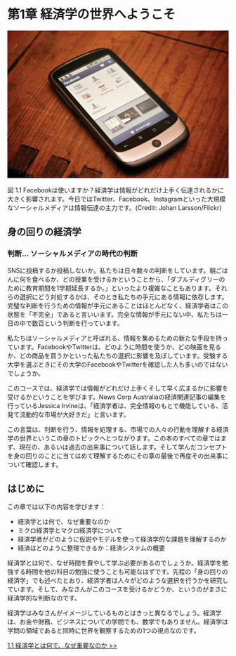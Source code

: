 ﻿# 第1章 経済学の世界へようこそ

![Facebookアプリを開いたスマートフォンの写真](img/CNX_Econv1-2_C01_00.jpg)
<div class="figure_text">
    <p>
        <span class="figure_title">図 1.1 Facebookは使いますか？</span>経済学は情報がどれだけ上手く伝達されるかに大きく影響されます。今日ではTwitter、Facebook、Instagramといった大規模なソーシャルメディアは情報伝達の主力です。(Credit: Johan Larsson/Flickr)
    </p>
</div>

<div class="bring_it_home">
    <h2>
        身の回りの経済学
    </h2>
    <h3>
        判断... ソーシャルメディアの時代の判断
    </h3>
    <p>
        SNSに投稿するか投稿しないか。私たちは日々数々の判断をしています。朝ごはんに何を食べるか、どの授業を受けるかということから、「ダブルディグリーのために教育期間を1学期延長するか。」といったより複雑なこともあります。それらの選択にどう対処するかは、そのとき私たちの手元にある情報に依存します。完璧な判断を行うための情報が手元にあることはほとんどなく、経済学者はこの状態を「不完全」であると言いいます。完全な情報が手元にない中、私たちは一日の中で数百という判断を行っています。
    </p>
    <p>
        私たちはソーシャルメディアと呼ばれる、情報を集めるための新たな手段を持っています。FacebookやTwitterは、どのように時間を使うか、どの映画を見るか、どの商品を買うかといった私たちの選択に影響を及ぼしています。受験する大学を選ぶときにその大学のFacebookやTwitterを確認した人も多いのではないでしょうか。
    </p>
    <p>
        このコースでは、経済学では情報がどれだけ上手くそして早く広まるかに影響を受けるかということを学びます。News Corp Australiaの経済関連記事の編集を行っているJessica Irvineは、「経済学者は、完全情報のもとで機能している、活発て流動的な市場が大好きだ」と言います。
    </p>
    <p>
        この言葉は、判断を行う、情報を処理する、市場での人々の行動を理解する経済学の世界というこの章のトピックへとつながります。この本のすべての章ではまず、現在の、あるいは過去の出来事について話します。そして学んだコンセプトを身の回りのことに当てはめて理解するためにその章の最後で再度その出来事について確認します。
    </p>
</div>

## はじめに
この章では以下の内容を学びます：
* 経済学とは何で、なぜ重要なのか
* ミクロ経済学とマクロ経済学について
* 経済学者がどのように仮説やモデルを使って経済学的な課題を理解するのか
* 経済はどのように整理できるか：経済システムの概要

経済学とは何で、なぜ時間を費やして学ぶ必要があるのでしょうか。経済学を勉強する時間を他の科目の勉強に使うことも可能なはずです。先程の「身の回りの経済学」でも述べたとおり、経済学者は人々がどのような選択を行うかを研究しています。そして、みなさんがこのコースを受けるかどうか、というのがまさに経済学的な判断なのです。

経済学はみなさんがイメージしているものとはきっと異なるでしょう。経済学は、お金や財務、ビジネスについての学問でも、数学でもありません。経済学は学問の領域であると同時に世界を観察するための1つの視点なのです。

[1.1 経済学とは何で、なぜ重要なのか >>](1-1-What-Is-Economics-and-Why-Is-It-Important)
